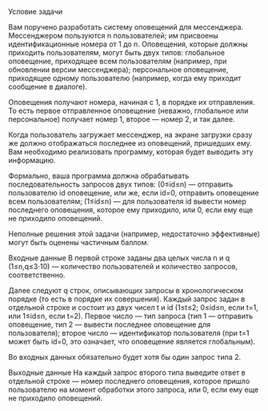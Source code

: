 Условие задачи

Вам поручено разработать систему оповещений для мессенджера. Мессенджером пользуются n пользователей; им присвоены идентификационные номера от 1 до n. Оповещения, которые должны приходить пользователям, могут быть двух типов:
 глобальное оповещение, приходящее всем пользователям (например, при обновлении версии мессенджера);
 персональное оповещение, приходящее одному пользователю (например, когда ему приходит сообщение в диалоге).

Оповещения получают номера, начиная с 1, в порядке их отправления. То есть первое отправленное оповещение (неважно, глобальное или персональное) получает номер 1, второе — номер 2, и так далее.

Когда пользователь загружает мессенджер, на экране загрузки сразу же должно отображаться последнее из оповещений, пришедших ему. Вам необходимо реализовать программу, которая будет выводить эту информацию.

Формально, ваша программа должна обрабатывать последовательность запросов двух типов:
(0≤id≤n) — отправить пользователю id оповещение, или же, если id=0, отправить оповещение всем пользователям;
 (1≤id≤n) — для пользователя id вывести номер последнего оповещения, которое ему приходило, или 0, если ему еще не приходило оповещений.

Неполные решения этой задачи (например, недостаточно эффективные) могут быть оценены частичным баллом.

Входные данные
В первой строке заданы два целых числа n и q (1≤n,q≤3⋅10) — количество пользователей и количество запросов, соответственно.

Далее следуют q строк, описывающих запросы в хронологическом порядке (то есть в порядке их совершения). Каждый запрос задан в отдельной строке и состоит из двух чисел t и id
 (1≤t≤2; 0≤id≤n, если t=1, или 1≤id≤n, если t=2). Первое число — тип запроса (тип 1 — отправить оповещение, тип 2 — вывести последнее оповещение для пользователя); второе число — идентификатор пользователя (при t=1 может быть id=0, это означает, что оповещение является глобальным).

Во входных данных обязательно будет хотя бы один запрос типа 2.

Выходные данные
На каждый запрос второго типа выведите ответ в отдельной строке — номер последнего оповещения, которое пришло пользователю на момент обработки этого запроса, или 0, если ему еще не приходило оповещений.